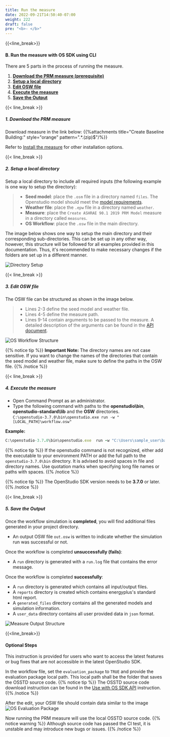 ```yaml
---
title: Run the measure
date: 2022-09-21T14:50:40-07:00
weight: 222
draft: false
pre: "<b>- </b>"
---
```


{{<line_break>}}

<!-- ## Prerequisite

Before running any measures, make sure you have OpenStudio SDK installed. The instruction and correct version can be found in [Get OpenStudio SDK](../../os_cli/get_openstudio_sdk).

{{< line_break >}}
-->

#### B. Run the measure with OS SDK using CLI

There are 5 parts in the process of running the measure.

1.  [**Download the PRM measure (prerequisite)**](#1-download-the-prm-measure)
2.  [**Setup a local directory**](#2-setup-a-local-directory)
3.  [**Edit OSW file**](#3-edit-osw-file)
4.  [**Execute the measure**](#4-execute-the-measure)
5.  [**Save the Output**](#5-save-the-output)

{{< line_break >}}

##### **1. Download the PRM measure**

Download measure in the link below:
{{%attachments title="Create Baseline Building:" style="orange" pattern=".*\.(zip)$"/%}}

Refer to [Install the measure](../../os_app/install_measure) for other installation options.

{{< line_break >}}

##### **2. Setup a local directory**

Setup a local directory to include all required inputs (the following example is one way to setup the directory):

> - **Seed model**: place the `.osm` file in a directory named `files`. The Openstudio model should meet the [model requirements](../../../user_guide/model_requirements/).
> - **Weather file**: place the `.epw` file in a directory named `weather`.
> - **Measure**: place the `Create ASHRAE 90.1 2019 PRM Model` measure in a directory called `measures`.
> - **OS Workflow**: place the `.osw` file in the main directory.

The image below shows one way to setup the main directory and their corresponding sub-directories. This can be set up in any other way, however, this structure will be followed for all examples provided in this documentation. Thus, it's recommended to make necessary changes if the folders are set up in a different manner.

![Directory Setup](/BEM-for-PRM/get_start/os_cli/images/folder_structure.png?width=800px&align=left&classes=border)

{{< line_break >}}

##### **3. Edit OSW file**

The OSW file can be structured as shown in the image below.

> - Lines 2-3 define the seed model and weather file.
> - Lines 4-5 define the measure path.
> - Lines 9-14 contain arguments to be passed to the measure. A detailed description of the arguments can be found in the [API document](../../../user_guide/prm_api_ref/baseline_generation_api/).

![OS Workflow Structure](/BEM-for-PRM/get_start/os_app/images/osw.JPG?width=800px&align=left&classes=border)

{{% notice tip %}}
**Important Note:**
The directory names are not case sensitive. If you want to change the names of the directories that contain the seed model and weather file, make sure to define the paths in the OSW file.
{{% /notice %}}

{{< line_break >}}

##### **4. Execute the measure**

- Open Command Prompt as an administrator.
- Type the following command with paths to the **openstudio\bin**, **openstudio-standard\lib** and the **OSW** directories.  
  `C:\openstudio-3.7.0\bin\openstudio.exe run -w "[LOCAL_PATH]\workflow.osw"`

**Example:**

```ruby
C:\openstudio-3.7.0\bin\openstudio.exe  run -w "C:\Users\sample_user\baselinePRM\test.osw"
```

{{% notice tip %}}
If the openstudio command is not recognized, either add the executable to your environment PATH or add the full path to the `openstudio-3.7.0\bin` directory.
It is advised to avoid spaces in file and directory names. Use quotation marks when specifying long file names or paths with spaces.
{{% /notice %}}

{{% notice tip %}}
The OpenStudio SDK version needs to be **3.7.0** or later.
{{% /notice %}}

{{< line_break >}}

##### **5. Save the Output**

Once the workflow simulation is **completed**, you will find additional files generated in your project directory.

- An output OSW file `out.osw` is written to indicate whether the simulation run was successful or not.

Once the workflow is completed **unsuccessfully (fails)**:

- A `run` directory is generated with a `run.log` file that contains the error message.

Once the workflow is completed **successfully**:

- A `run` directory is generated which contains all input/output files.
- A `reports` directory is created which contains energyplus's standard html report.
- A `generated_files` directory contains all the generated models and simulation information.
- A `user_data` directory contains all user provided data in `json` format.

![Measure Output Structure](/BEM-for-PRM/get_start/os_cli/images/output_files.png?width=800px&align=left&classes=border)

{{<line_break>}}

#### Optional Steps

This instruction is provided for users who want to access the latest features or bug fixes that are not accessible in the latest OpenStudio SDK.

In the workflow file, set the `evaluation_package` to `TRUE` and provide the evaluation package local path. This local path shall be the folder that saves the OSSTD source code.
{{% notice tip %}}
The OSSTD source code download instruction can be found in the [Use with OS SDK API](../../os_engine/installation/) instruction.
{{% /notice %}}

After the edit, your OSW file should contain data similar to the image
![OS Evaluation Package](/BEM-for-PRM/get_start/os_cli/images/evaluation_package_use.JPG?width=800px&align=left&classes=border)

Now running the PRM measure will use the local OSSTD source code.
{{% notice warning %}}
Although source code has passed the CI test, it is unstable and may introduce new bugs or issues.
{{% /notice %}}
